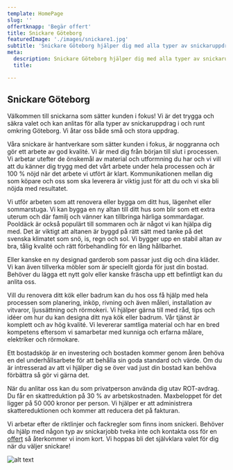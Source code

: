 ```yaml
---
template: HomePage
slug: ''
offertknapp: 'Begär offert'
title: Snickare Göteborg
featuredImage: './images/snickare1.jpg'
subtitle: 'Snickare Göteborg hjälper dig med alla typer av snickaruppdrag, stora som små!Kontakta oss för gratis offert idag! Ring eller maila, eller använd vårat formulär.'
meta:
  description: Snickare Göteborg hjälper dig med alla typer av snickaruppdrag, stora som små!Kontakta oss för gratis offert idag! Ring eller maila, eller använd vårat formulär.
  title: 

---
```


## Snickare Göteborg

Välkommen till snickarna som sätter kunden i fokus! Vi är det trygga och säkra valet och kan anlitas för alla typer av snickaruppdrag i och runt omkring Göteborg. Vi åtar oss både små och stora uppdrag.  

Våra snickare är hantverkare som sätter kunden i fokus, är noggranna och gör ett arbete av god kvalité. Vi är med dig från början till slut i processen. Vi arbetar utefter de önskemål av material och utformning du har och vi vill att du känner dig trygg med det vårt arbete under hela processen och är 100 % nöjd när det arbete vi utfört är klart. Kommunikationen mellan dig som köpare och oss som ska leverera är viktig just för att du och vi ska bli nöjda med resultatet.

Vi utför arbeten som att renovera eller bygga om ditt hus, lägenhet eller sommarstuga. Vi kan bygga en ny altan till ditt hus som blir som ett extra uterum och där familj och vänner kan tillbringa härliga sommardagar. Pooldäck är också populärt till sommaren och är något vi kan hjälpa dig med. Det är viktigt att altanen är byggd på rätt sätt med tanke på det svenska klimatet som snö, is, regn och sol. Vi bygger upp en stabil altan av bra, tålig kvalité och rätt förbehandling för en lång hållbarhet. 

Eller kanske en ny designad garderob som passar just dig och dina kläder. Vi kan även tillverka möbler som är speciellt gjorda för just din bostad. Behöver du lägga ett nytt golv eller kanske fräscha upp ett befintligt kan du anlita oss. 

Vill du renovera ditt kök eller badrum kan du hos oss få hjälp med hela processen som planering, inköp, rivning och även måleri, installation av vitvaror, ljussättning och rörmokeri. Vi hjälper gärna till med råd, tips och idéer om hur du kan designa ditt nya kök eller badrum. Vår tjänst är komplett och av hög kvalité. Vi levererar samtliga material och har en bred kompetens eftersom vi samarbetar med kunniga och erfarna målare, elektriker och rörmokare.

Ett bostadsköp är en investering och bostaden kommer genom åren behöva en del underhållsarbete för att behålla sin goda standard och värde. Om du är intresserad av att vi hjälper dig se över vad just din bostad kan behöva förbättra så gör vi gärna det.

När du anlitar oss kan du som privatperson använda dig utav ROT-avdrag. Du får en skattreduktion på 30 % av arbetskostnaden. Maxbeloppet för det ligger på 50 000 kronor per person. Vi hjälper er att administrera skattereduktionen och kommer att reducera det på fakturan. 

Vi arbetar efter de riktlinjer och fackregler som finns inom snickeri. Behöver du hjälp med någon typ av snickarjobb tveka inte och kontakta oss för en [offert](/offert) så återkommer vi inom kort. Vi hoppas bli det självklara valet för dig när du väljer snickare!


![alt text](/images/snickare3.jpg "Snickare i arbete")